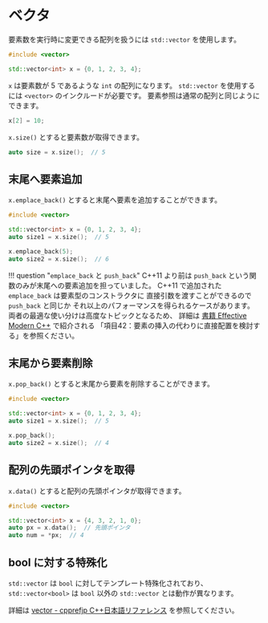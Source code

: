 # ベクタ

要素数を実行時に変更できる配列を扱うには `std::vector` を使用します。

```cpp
#include <vector>

std::vector<int> x = {0, 1, 2, 3, 4};
```

`x` は要素数が 5 であるような `int` の配列になります。
`std::vector` を使用するには `<vector>` のインクルードが必要です。
要素参照は通常の配列と同じようにできます。

```cpp
x[2] = 10;
```

`x.size()` とすると要素数が取得できます。

```cpp
auto size = x.size();  // 5
```

## 末尾へ要素追加

`x.emplace_back()` とすると末尾へ要素を追加することができます。

```cpp
#include <vector>

std::vector<int> x = {0, 1, 2, 3, 4};
auto size1 = x.size();  // 5

x.emplace_back(5);
auto size2 = x.size();  // 6
```

!!! question "`emplace_back` と `push_back`"
    C++11 より前は `push_back` という関数のみが末尾への要素追加を担っていました。
    C++11 で追加された `emplace_back` は要素型のコンストラクタに
    直接引数を渡すことができるので `push_back` と同じか
    それ以上のパフォーマンスを得られるケースがあります。
    両者の最適な使い分けは高度なトピックとなるため、
    詳細は [書籍 Effective Modern C++](https://www.oreilly.co.jp/books/9784873117362/) で紹介される
    「項目42：要素の挿入の代わりに直接配置を検討する」を参照ください。

## 末尾から要素削除

`x.pop_back()` とすると末尾から要素を削除することができます。

```cpp
#include <vector>

std::vector<int> x = {0, 1, 2, 3, 4};
auto size1 = x.size();  // 5

x.pop_back();
auto size2 = x.size();  // 4
```

## 配列の先頭ポインタを取得

`x.data()` とすると配列の先頭ポインタが取得できます。

```cpp
#include <vector>

std::vector<int> x = {4, 3, 2, 1, 0};
auto px = x.data();  // 先頭ポインタ
auto num = *px;  // 4
```

## bool に対する特殊化

`std::vector` は `bool` に対してテンプレート特殊化されており、
`std::vector<bool>` は `bool` 以外の `std::vector` とは動作が異なります。

詳細は [vector - cpprefjp C++日本語リファレンス][cpprefjp_vector] を参照してください。

[cpprefjp_vector]: https://cpprefjp.github.io/reference/vector/vector.html
